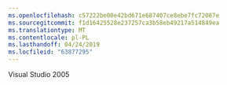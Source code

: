 ```yaml
---
ms.openlocfilehash: c57222be00e42bd671e687407ce8ebe7fc72087e
ms.sourcegitcommit: f1d16425528e237257ca3b58eb49217a514849ea
ms.translationtype: MT
ms.contentlocale: pl-PL
ms.lasthandoff: 04/24/2019
ms.locfileid: "63877295"
---
```

Visual Studio 2005